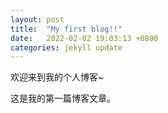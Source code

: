 ```yaml
---
layout: post
title:  "My first blog!!"
date:   2022-02-02 19:03:13 +0800
categories: jekyll update
---
```


欢迎来到我的个人博客~

这是我的第一篇博客文章。
